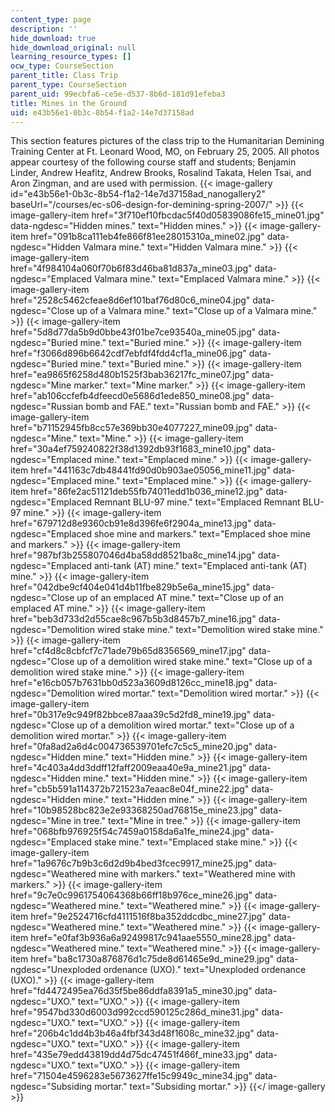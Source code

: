 ```yaml
---
content_type: page
description: ''
hide_download: true
hide_download_original: null
learning_resource_types: []
ocw_type: CourseSection
parent_title: Class Trip
parent_type: CourseSection
parent_uid: 99ecbfa6-ce5e-d537-8b6d-181d91efeba3
title: Mines in the Ground
uid: e43b56e1-0b3c-8b54-f1a2-14e7d37158ad
---
```


This section features pictures of the class trip to the Humanitarian Demining Training Center at Ft. Leonard Wood, MO, on February 25, 2005. All photos appear courtesy of the following course staff and students; Benjamin Linder, Andrew Heafitz, Andrew Brooks, Rosalind Takata, Helen Tsai, and Aron Zingman, and are used with permission.
{{< image-gallery id="e43b56e1-0b3c-8b54-f1a2-14e7d37158ad_nanogallery2" baseUrl="/courses/ec-s06-design-for-demining-spring-2007/" >}}
{{< image-gallery-item href="3f710ef10fbcdac5f40d05839086fe15_mine01.jpg" data-ngdesc="Hidden mines." text="Hidden mines." >}}
{{< image-gallery-item href="091b8ca111eb4fe866f81ee28015310a_mine02.jpg" data-ngdesc="Hidden Valmara mine." text="Hidden Valmara mine." >}}
{{< image-gallery-item href="4f984104a060f70b6f83d46ba81d837a_mine03.jpg" data-ngdesc="Emplaced Valmara mine." text="Emplaced Valmara mine." >}}
{{< image-gallery-item href="2528c5462cfeae8d6ef101baf76d80c6_mine04.jpg" data-ngdesc="Close up of a Valmara mine." text="Close up of a Valmara mine." >}}
{{< image-gallery-item href="5d8d77da5b9d0bbe43f01be7ce93540a_mine05.jpg" data-ngdesc="Buried mine." text="Buried mine." >}}
{{< image-gallery-item href="f3066d896b6642cdf7ebfdf4fdd4cf1a_mine06.jpg" data-ngdesc="Buried mine." text="Buried mine." >}}
{{< image-gallery-item href="ea9865f6258d480b1525f3bab36217fc_mine07.jpg" data-ngdesc="Mine marker." text="Mine marker." >}}
{{< image-gallery-item href="ab106ccfefb4dfeecd0e5686d1ede850_mine08.jpg" data-ngdesc="Russian bomb and FAE." text="Russian bomb and FAE." >}}
{{< image-gallery-item href="b71152945fb8cc57e369bb30e4077227_mine09.jpg" data-ngdesc="Mine." text="Mine." >}}
{{< image-gallery-item href="30a4ef759240822f38d1392db93f1683_mine10.jpg" data-ngdesc="Emplaced mine." text="Emplaced mine." >}}
{{< image-gallery-item href="441163c7db48441fd90d0b903ae05056_mine11.jpg" data-ngdesc="Emplaced mine." text="Emplaced mine." >}}
{{< image-gallery-item href="86fe2ac51121deb55fb74011edd1b036_mine12.jpg" data-ngdesc="Emplaced Remnant BLU-97 mine." text="Emplaced Remnant BLU-97 mine." >}}
{{< image-gallery-item href="679712d8e9360cb91e8d396fe6f2904a_mine13.jpg" data-ngdesc="Emplaced shoe mine and markers." text="Emplaced shoe mine and markers." >}}
{{< image-gallery-item href="987bf3b255807046d4ba58dd8521ba8c_mine14.jpg" data-ngdesc="Emplaced anti-tank (AT) mine." text="Emplaced anti-tank (AT) mine." >}}
{{< image-gallery-item href="042dbe9cf404e041d4b11fbe829b5e6a_mine15.jpg" data-ngdesc="Close up of an emplaced AT mine." text="Close up of an emplaced AT mine." >}}
{{< image-gallery-item href="beb3d733d2d55cae8c967b5b3d8457b7_mine16.jpg" data-ngdesc="Demolition wired stake mine." text="Demolition wired stake mine." >}}
{{< image-gallery-item href="cf4d8c8cbfcf7c71ade79b65d8356569_mine17.jpg" data-ngdesc="Close up of a demolition wired stake mine." text="Close up of a demolition wired stake mine." >}}
{{< image-gallery-item href="e16cb057b7631bb0d523a3609d8126cc_mine18.jpg" data-ngdesc="Demolition wired mortar." text="Demolition wired mortar." >}}
{{< image-gallery-item href="0b317e9c949f82bbce87aaa39c5d2fd8_mine19.jpg" data-ngdesc="Close up of a demolition wired mortar." text="Close up of a demolition wired mortar." >}}
{{< image-gallery-item href="0fa8ad2a6d4c004736539701efc7c5c5_mine20.jpg" data-ngdesc="Hidden mine." text="Hidden mine." >}}
{{< image-gallery-item href="4c403a4dd3ddff12faff2009eaa40e9a_mine21.jpg" data-ngdesc="Hidden mine." text="Hidden mine." >}}
{{< image-gallery-item href="cb5b591a114372b721523a7eaac8e04f_mine22.jpg" data-ngdesc="Hidden mine." text="Hidden mine." >}}
{{< image-gallery-item href="10b98528bc823e2e93368250ad76815e_mine23.jpg" data-ngdesc="Mine in tree." text="Mine in tree." >}}
{{< image-gallery-item href="068bfb976925f54c7459a0158da6a1fe_mine24.jpg" data-ngdesc="Emplaced stake mine." text="Emplaced stake mine." >}}
{{< image-gallery-item href="1a9676c7b9b3c6d2d9b4bed3fcec9917_mine25.jpg" data-ngdesc="Weathered mine with markers." text="Weathered mine with markers." >}}
{{< image-gallery-item href="9c7e0c9961754064368b66ff18b976ce_mine26.jpg" data-ngdesc="Weathered mine." text="Weathered mine." >}}
{{< image-gallery-item href="9e2524716cfd4111516f8ba352ddcdbc_mine27.jpg" data-ngdesc="Weathered mine." text="Weathered mine." >}}
{{< image-gallery-item href="e0faf3b936a6a92499817c941aae5550_mine28.jpg" data-ngdesc="Weathered mine." text="Weathered mine." >}}
{{< image-gallery-item href="ba8c1730a876876d1c75de8d61465e9d_mine29.jpg" data-ngdesc="Unexploded ordenance (UXO)." text="Unexploded ordenance (UXO)." >}}
{{< image-gallery-item href="fd4472495ea76d35f5be86ddfa8391a5_mine30.jpg" data-ngdesc="UXO." text="UXO." >}}
{{< image-gallery-item href="9547bd330d6003d992ccd590125c286d_mine31.jpg" data-ngdesc="UXO." text="UXO." >}}
{{< image-gallery-item href="206b4c1dd4b3b46a4fbf343d48f1608c_mine32.jpg" data-ngdesc="UXO." text="UXO." >}}
{{< image-gallery-item href="435e79edd43819dd4d75dc47451f466f_mine33.jpg" data-ngdesc="UXO." text="UXO." >}}
{{< image-gallery-item href="71504e4596283e5673627ffe15c9949c_mine34.jpg" data-ngdesc="Subsiding mortar." text="Subsiding mortar." >}}
{{</ image-gallery >}}